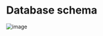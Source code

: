 # Database schema
![image](https://user-images.githubusercontent.com/79999380/175818683-bcb2a0f1-67af-4ae9-bd80-917d8852097c.png)

